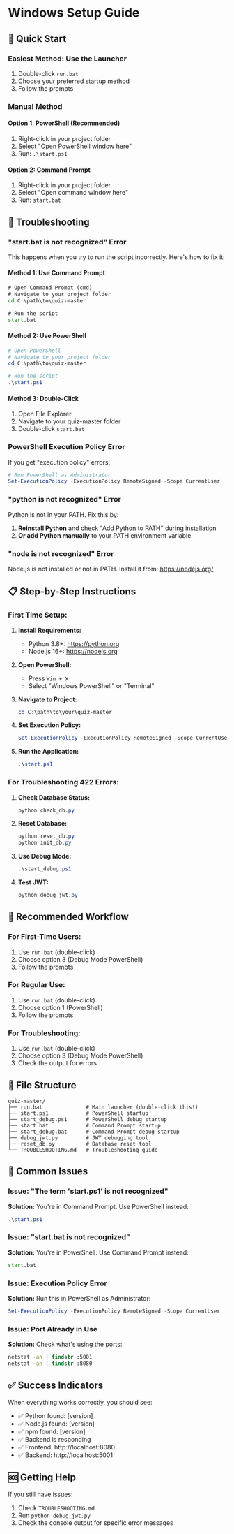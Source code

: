 # Windows Setup Guide

## 🚀 Quick Start

### **Easiest Method: Use the Launcher**
1. Double-click `run.bat`
2. Choose your preferred startup method
3. Follow the prompts

### **Manual Method**

#### **Option 1: PowerShell (Recommended)**
1. Right-click in your project folder
2. Select "Open PowerShell window here"
3. Run: `.\start.ps1`

#### **Option 2: Command Prompt**
1. Right-click in your project folder
2. Select "Open command window here"
3. Run: `start.bat`

## 🔧 Troubleshooting

### **"start.bat is not recognized" Error**

This happens when you try to run the script incorrectly. Here's how to fix it:

#### **Method 1: Use Command Prompt**
```cmd
# Open Command Prompt (cmd)
# Navigate to your project folder
cd C:\path\to\quiz-master

# Run the script
start.bat
```

#### **Method 2: Use PowerShell**
```powershell
# Open PowerShell
# Navigate to your project folder
cd C:\path\to\quiz-master

# Run the script
.\start.ps1
```

#### **Method 3: Double-Click**
1. Open File Explorer
2. Navigate to your quiz-master folder
3. Double-click `start.bat`

### **PowerShell Execution Policy Error**

If you get "execution policy" errors:

```powershell
# Run PowerShell as Administrator
Set-ExecutionPolicy -ExecutionPolicy RemoteSigned -Scope CurrentUser
```

### **"python is not recognized" Error**

Python is not in your PATH. Fix this by:

1. **Reinstall Python** and check "Add Python to PATH" during installation
2. **Or add Python manually** to your PATH environment variable

### **"node is not recognized" Error**

Node.js is not installed or not in PATH. Install it from:
https://nodejs.org/

## 📋 Step-by-Step Instructions

### **First Time Setup:**

1. **Install Requirements:**
   - Python 3.8+: https://python.org
   - Node.js 16+: https://nodejs.org

2. **Open PowerShell:**
   - Press `Win + X`
   - Select "Windows PowerShell" or "Terminal"

3. **Navigate to Project:**
   ```powershell
   cd C:\path\to\your\quiz-master
   ```

4. **Set Execution Policy:**
   ```powershell
   Set-ExecutionPolicy -ExecutionPolicy RemoteSigned -Scope CurrentUser
   ```

5. **Run the Application:**
   ```powershell
   .\start.ps1
   ```

### **For Troubleshooting 422 Errors:**

1. **Check Database Status:**
   ```powershell
   python check_db.py
   ```

2. **Reset Database:**
   ```powershell
   python reset_db.py
   python init_db.py
   ```

2. **Use Debug Mode:**
   ```powershell
   .\start_debug.ps1
   ```

3. **Test JWT:**
   ```powershell
   python debug_jwt.py
   ```

## 🎯 Recommended Workflow

### **For First-Time Users:**
1. Use `run.bat` (double-click)
2. Choose option 3 (Debug Mode PowerShell)
3. Follow the prompts

### **For Regular Use:**
1. Use `run.bat` (double-click)
2. Choose option 1 (PowerShell)
3. Follow the prompts

### **For Troubleshooting:**
1. Use `run.bat` (double-click)
2. Choose option 3 (Debug Mode PowerShell)
3. Check the output for errors

## 📁 File Structure

```
quiz-master/
├── run.bat              # Main launcher (double-click this!)
├── start.ps1            # PowerShell startup
├── start_debug.ps1      # PowerShell debug startup
├── start.bat            # Command Prompt startup
├── start_debug.bat      # Command Prompt debug startup
├── debug_jwt.py         # JWT debugging tool
├── reset_db.py          # Database reset tool
└── TROUBLESHOOTING.md   # Troubleshooting guide
```

## 🚨 Common Issues

### **Issue: "The term 'start.ps1' is not recognized"**
**Solution:** You're in Command Prompt. Use PowerShell instead:
```powershell
.\start.ps1
```

### **Issue: "start.bat is not recognized"**
**Solution:** You're in PowerShell. Use Command Prompt instead:
```cmd
start.bat
```

### **Issue: Execution Policy Error**
**Solution:** Run this in PowerShell as Administrator:
```powershell
Set-ExecutionPolicy -ExecutionPolicy RemoteSigned -Scope CurrentUser
```

### **Issue: Port Already in Use**
**Solution:** Check what's using the ports:
```cmd
netstat -an | findstr :5001
netstat -an | findstr :8080
```

## ✅ Success Indicators

When everything works correctly, you should see:
- ✅ Python found: [version]
- ✅ Node.js found: [version]
- ✅ npm found: [version]
- ✅ Backend is responding
- ✅ Frontend: http://localhost:8080
- ✅ Backend: http://localhost:5001

## 🆘 Getting Help

If you still have issues:
1. Check `TROUBLESHOOTING.md`
2. Run `python debug_jwt.py`
3. Check the console output for specific error messages 